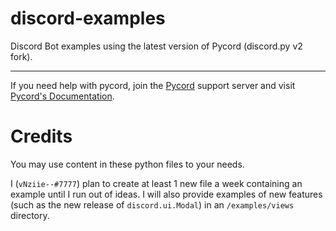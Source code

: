 # discord-examples
Discord Bot examples using the latest version of Pycord (discord.py v2 fork).

---

If you need help with pycord, join the [Pycord](https://discord.gg/pycord) support server and visit [Pycord's Documentation](https://pycord.readthedocs.io/en/master).
# Credits
You may use content in these python files to your needs.

I (`vNziie--#7777`) plan to create at least 1 new file a week containing an example until I run out of ideas. I will also provide examples of new features (such as the new release of `discord.ui.Modal`) in an `/examples/views` directory.
